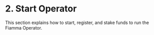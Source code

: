 # 2. Start Operator

This section explains how to start, register, and stake funds to run the Fiamma Operator.
